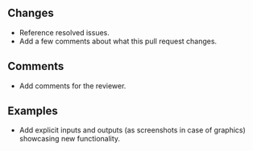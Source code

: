 ## Changes

* Reference resolved issues.
* Add a few comments about what this pull request changes.

## Comments

* Add comments for the reviewer.

## Examples

* Add explicit inputs and outputs (as screenshots in case of graphics) showcasing new functionality.
